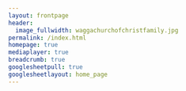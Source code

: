 ```yaml
---
layout: frontpage
header:
  image_fullwidth: waggachurchofchristfamily.jpg
permalink: /index.html
homepage: true
mediaplayer: true
breadcrumb: true
googlesheetpull: true
googlesheetlayout: home_page
---
```


<div class="google-sheet-layout"></div>
